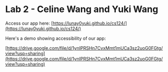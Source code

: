 # Lab 2 - Celine Wang and Yuki Wang

Access our app here: [https://lunay0yuki.github.io/cs124/](https://lunay0yuki.github.io/cs124/)

Here's a demo showing accessibility of our app:

[https://drive.google.com/file/d/1ynIPRSHn7CvxMmt1mUCa3sz2uoG0FGtg/view?usp=sharing](https://drive.google.com/file/d/1ynIPRSHn7CvxMmt1mUCa3sz2uoG0FGtg/view?usp=sharing)